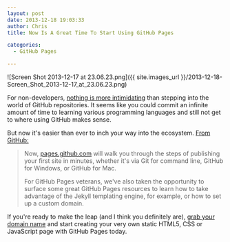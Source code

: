 ```yaml
---
layout: post
date: 2013-12-18 19:03:33
author: Chris
title: Now Is A Great Time To Start Using GitHub Pages

categories:
  - GitHub Pages

---
```


![Screen Shot 2013-12-17 at 23.06.23.png]({{ site.images_url }}/2013-12-18-Screen_Shot_2013-12-17_at_23.06.23.png)

<!-- excerpt -->

For non-developers, [nothing is more intimidating](http://blog.iwantmyname.com/2013/11/dont-be-scared-of-github-pages.html) than stepping into the world of GitHub repositories. It seems like you could commit an infinite amount of time to learning various programming languages and still not get to where using GitHub makes sense. 

<!-- /excerpt -->

But now it's easier than ever to inch your way into the ecosystem. [From GitHub:](https://github.com/blog/1719-github-pages-just-got-easier)

> Now, [pages.github.com](http://pages.github.com) will walk you through the steps of publishing your first site in minutes, whether it's via Git for command line, GitHub for Windows, or GitHub for Mac.
>
> For GitHub Pages veterans, we've also taken the opportunity to surface some great GitHub Pages resources to learn how to take advantage of the Jekyll templating engine, for example, or how to set up a custom domain.

If you're ready to make the leap (and I think you definitely are), [grab your domain name](https://iwantmyname.com/services/developer/github-pages-custom-domain) and start creating your very own static HTML5, CSS or JavaScript page with GitHub Pages today.
